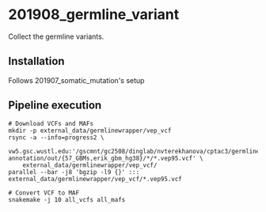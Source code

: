 # 201908_germline_variant
Collect the germline variants.


## Installation
Follows 201907_somatic_mutation's setup


## Pipeline execution

    # Download VCFs and MAFs
    mkdir -p external_data/germlinewrapper/vep_vcf
    rsync -a --info=progress2 \
        vw5.gsc.wustl.edu:'/gscmnt/gc2508/dinglab/nvterekhanova/cptac3/germline_calling/prepare_files/Scripts/fernanda/VEP-annotation/out/{57_GBMs,erik_gbm_hg38}/*/*.vep95.vcf' \
        external_data/germlinewrapper/vep_vcf/
    parallel --bar -j8 'bgzip -l9 {}' ::: external_data/germlinewrapper/vep_vcf/*.vep95.vcf

    # Convert VCF to MAF
    snakemake -j 10 all_vcfs all_mafs
